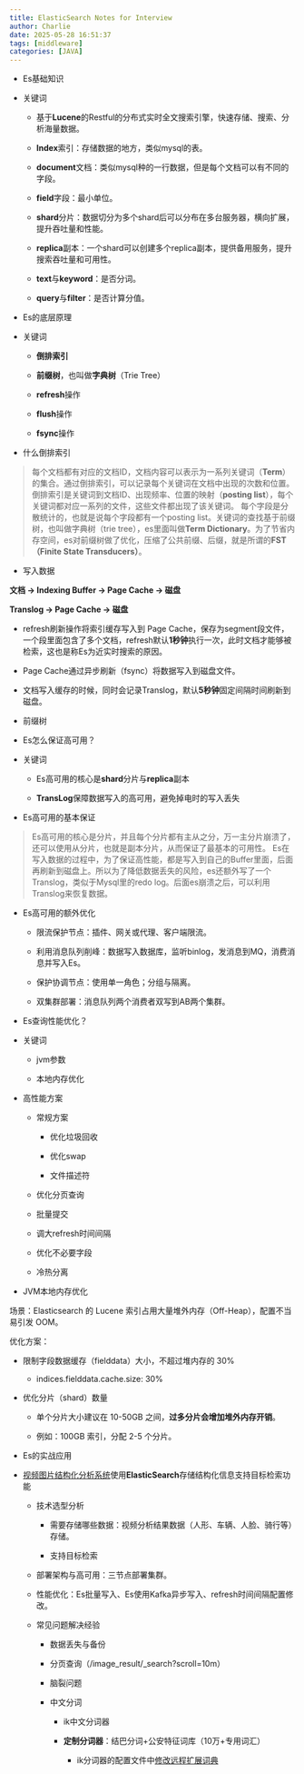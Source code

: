 ```yaml
---
title: ElasticSearch Notes for Interview
author: Charlie
date: 2025-05-28 16:51:37
tags: [middleware]
categories: [JAVA]
---
```


* Es基础知识

* 关键词

   * 基于**Lucene**的Restful的分布式实时全文搜索引擎，快速存储、搜索、分析海量数据。

   * **Index**索引：存储数据的地方，类似mysql的表。

   * **document**文档：类似mysql种的一行数据，但是每个文档可以有不同的字段。

   * **field**字段：最小单位。

   * **shard**分片：数据切分为多个shard后可以分布在多台服务器，横向扩展，提升吞吐量和性能。

   * **replica**副本：一个shard可以创建多个replica副本，提供备用服务，提升搜索吞吐量和可用性。

   * **text**与**keyword**：是否分词。

   * **query**与**filter**：是否计算分值。


* Es的底层原理

* 关键词

   * **倒排索引**

   * **前缀树**，也叫做**字典树**（Trie Tree）

   * **refresh**操作

   * **flush**操作

   * **fsync**操作

* 什么倒排索引

>每个文档都有对应的文档ID，文档内容可以表示为一系列关键词（**Term**）的集合。通过倒排索引，可以记录每个关键词在文档中出现的次数和位置。
>倒排索引是关键词到文档ID、出现频率、位置的映射（**posting list**），每个关键词都对应一系列的文件，这些文件都出现了该关键词。
>每个字段是分散统计的，也就是说每个字段都有一个posting list。关键词的查找基于前缀树，也叫做字典树（trie tree），es里面叫做**Term Dictionary**。为了节省内存空间，es对前缀树做了优化，压缩了公共前缀、后缀，就是所谓的**FST（Finite State Transducers）**。
* 写入数据

**文档 -> Indexing Buffer -> Page Cache -> 磁盘**

**Translog -> Page Cache -> 磁盘**

   * refresh刷新操作将索引缓存写入到 Page Cache，保存为segment段文件，一个段里面包含了多个文档，refresh默认**1秒钟**执行一次，此时文档才能够被检索，这也是称Es为近实时搜索的原因。

   * Page Cache通过异步刷新（fsync）将数据写入到磁盘文件。

   * 文档写入缓存的时候，同时会记录Translog，默认**5秒钟**固定间隔时间刷新到磁盘。

* 前缀树


* Es怎么保证高可用？

* 关键词

   * Es高可用的核心是**shard**分片与**replica**副本

   * **TransLog**保障数据写入的高可用，避免掉电时的写入丢失

* Es高可用的基本保证

>Es高可用的核心是分片，并且每个分片都有主从之分，万一主分片崩溃了，还可以使用从分片，也就是副本分片，从而保证了最基本的可用性。
>Es在写入数据的过程中，为了保证高性能，都是写入到自己的Buffer里面，后面再刷新到磁盘上。所以为了降低数据丢失的风险，es还额外写了一个Translog，类似于Mysql里的redo log。后面es崩溃之后，可以利用Translog来恢复数据。
* Es高可用的额外优化

   * 限流保护节点：插件、网关或代理、客户端限流。

   * 利用消息队列削峰：数据写入数据库，监听binlog，发消息到MQ，消费消息并写入Es。

   * 保护协调节点：使用单一角色；分组与隔离。

   * 双集群部署：消息队列两个消费者双写到AB两个集群。


* Es查询性能优化？

* 关键词

   * jvm参数

   * 本地内存优化

* 高性能方案

   * 常规方案

      * 优化垃圾回收

      * 优化swap

      * 文件描述符

   * 优化分页查询

   * 批量提交

   * 调大refresh时间间隔

   * 优化不必要字段

   * 冷热分离

* JVM本地内存优化

场景：Elasticsearch 的 Lucene 索引占用大量堆外内存（Off-Heap），配置不当易引发 OOM。

优化方案：

   * 限制字段数据缓存（fielddata）大小，不超过堆内存的 30%

      * indices.fielddata.cache.size: 30% 

   * 优化分片（shard）数量

      * 单个分片大小建议在 10-50GB 之间，**过多分片会增加堆外内存开销**。

      * 例如：100GB 索引，分配 2-5 个分片。


* Es的实战应用

* [视频图片结构化分析系统](https://shimo.im/docs/PJtKVDqYkYXddjgJ)使用**ElasticSearch**存储结构化信息支持目标检索功能

   * 技术选型分析

      * 需要存储哪些数据：视频分析结果数据（人形、车辆、人脸、骑行等）存储。

      * 支持目标检索

   * 部署架构与高可用：三节点部署集群。

   * 性能优化：Es批量写入、Es使用Kafka异步写入、refresh时间间隔配置修改。

   * 常见问题解决经验

      * 数据丢失与备份

      * 分页查询（/image_result/_search?scroll=10m）

      * 脑裂问题

      * 中文分词

         * ik中文分词器

         * **定制分词器**：结巴分词+公安特征词库（10万+专用词汇）

            * ik分词器的配置文件中[修改远程扩展词典](https://zhuanlan.zhihu.com/p/468392276)


